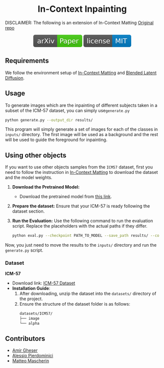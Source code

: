 <h1 align="center">In-Context Inpainting</h1>

DISCLAIMER:
The following is an extension of In-Context Matting [Original repo](https://github.com/tiny-smart/in-context-matting)

<p align="center">
<a href="https://arxiv.org/pdf/2403.15789.pdf"><img  src="demo/src/icon/arXiv-Paper.svg" ></a>
<!-- <a href="https://link.springer.com/article/"><img  src="demo/src/icon/publication-Paper.svg" ></a> -->
<a href="https://opensource.org/licenses/MIT"><img  src="demo/src/icon/license-MIT.svg"></a>

</p>

## Requirements
We follow the environment setup of [In-Context Matting](https://github.com/tiny-smart/in-context-matting) and [Blended Latent Diffusion](https://github.com/omriav/blended-latent-diffusion).

## Usage

To generate images which are the inpainting of different subjects taken in a subset of the ICM-57 dataset, you can simply use`generate.py`

```bash
python generate.py --output_dir results/
```
This program will simply generate a set of images for each of the classes in `inputs/` directory. The first image will be used as a background and the rest will be used to guide the foreground for inpainting.

## Using other objects

If you want to use other objects samples from the `ICM57` dataset, first you need to follow the instruction in [In-Context Matting](https://github.com/tiny-smart/in-context-matting) to download the dataset and the model weights.

1. **Download the Pretrained Model:**
   - Download the pretrained model from [this link](https://pan.baidu.com/s/1HPbRRE5ZtPRpOSocm9qOmA?pwd=BA1c).

2. **Prepare the dataset:**
   Ensure that your ICM-57 is ready following the dataset section.

3. **Run the Evaluation:**
   Use the following command to run the evaluation script. Replace the placeholders with the actual paths if they differ.

   ```bash
   python eval.py --checkpoint PATH_TO_MODEL --save_path results/ --config config/eval.yaml
   ```
Now, you just need to move the results to the `inputs/` directory and run the `generate.py` script.

### Dataset
**ICM-57**
- Download link: [ICM-57 Dataset](https://pan.baidu.com/s/1ZJU_XHEVhIaVzGFPK_XCRg?pwd=BA1c)
- **Installation Guide**:
  1. After downloading, unzip the dataset into the `datasets/` directory of the project.
  2. Ensure the structure of the dataset folder is as follows:
     ```
     datasets/ICM57/
     ├── image
     └── alpha
     ```

## Contributors
- [Amir Gheser](https://github.com/rogergheser)
- [Alessio Pierdominici](https://github.com/EXINEF)
- [Matteo Mascherin](https://github.com/MatteoMaske)

